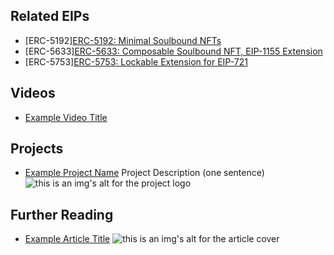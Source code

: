 ## Related EIPs

- [ERC-5192][ERC-5192: Minimal Soulbound NFTs](https://eip.fun/eips/eip-5192)
- [ERC-5633][ERC-5633: Composable Soulbound NFT, EIP-1155 Extension](https://eip.fun/eips/eip-5633)
- [ERC-5753][ERC-5753: Lockable Extension for EIP-721](https://eip.fun/eips/eip-5753)

## Videos

- [Example Video Title](https://www.youtube.com/watch?v=TDGq4aeevgY)

## Projects

- [Example Project Name](https://xxxx.xxx/xxxxx) Project Description (one sentence) ![this is an img's alt for the project logo](https://xxxx.xxx/project-logo.xxx)

## Further Reading

- [Example Article Title](https://xxxx.xxx/xxxxx) ![this is an img's alt for the article cover](https://xxxx.xxx/article-cover.xxx)
